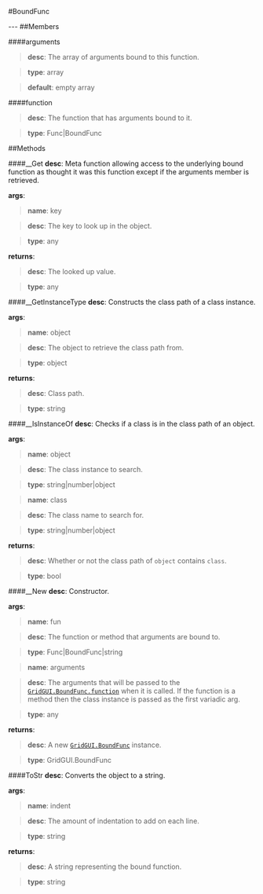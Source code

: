 #BoundFunc
<figure markdown="1">

</figure>
---
##Members

####arguments

> **desc**: The array of arguments bound to this function.

> **type**: array

> **default**: empty array

####function

> **desc**: The function that has arguments bound to it.

> **type**: Func|BoundFunc

##Methods

####__Get
**desc**: Meta function allowing access to the underlying bound function as thought it was this function except if the arguments member is retrieved.

**args**:

> **name**: key

> **desc**: The key to look up in the object.

> **type**: any

**returns**:

> **desc**: The looked up value.

> **type**: any

####__GetInstanceType
**desc**: Constructs the class path of a class instance.

**args**:

> **name**: object

> **desc**: The object to retrieve the class path from.

> **type**: object

**returns**:

> **desc**: Class path.

> **type**: string

####__IsInstanceOf
**desc**: Checks if a class is in the class path of an object.

**args**:

> **name**: object

> **desc**: The class instance to search.

> **type**: string|number|object

> **name**: class

> **desc**: The class name to search for.

> **type**: string|number|object

**returns**:

> **desc**: Whether or not the class path of `object` contains `class`.

> **type**: bool

####__New
**desc**: Constructor.

**args**:

> **name**: fun

> **desc**: The function or method that arguments are bound to.

> **type**: Func|BoundFunc|string

> **name**: arguments

> **desc**: The arguments that will be passed to the [`GridGUI.BoundFunc.function`](../BoundFunc/#function) when it is called. If the function is a method then the class instance is passed as the first variadic arg.

> **type**: any

**returns**:

> **desc**: A new [`GridGUI.BoundFunc`](../BoundFunc/) instance.

> **type**: GridGUI.BoundFunc

####ToStr
**desc**: Converts the object to a string.

**args**:

> **name**: indent

> **desc**: The amount of indentation to add on each line.

> **type**: string

**returns**:

> **desc**: A string representing the bound function.

> **type**: string

